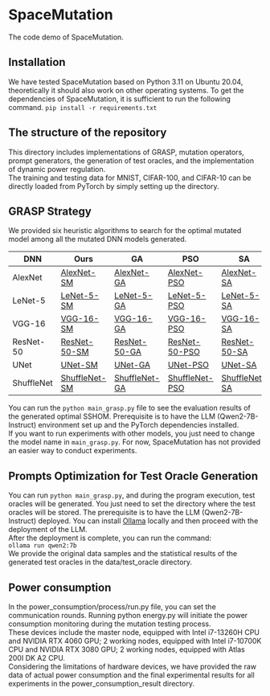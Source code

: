 # SpaceMutation

The code demo of SpaceMutation.

## Installation

We have tested SpaceMutation based on Python 3.11 on Ubuntu 20.04, theoretically it should also work on other operating
systems. To get the dependencies of SpaceMutation, it is sufficient to run the following command.
`pip install -r requirements.txt`

## The structure of the repository
This directory includes implementations of GRASP, mutation operators, prompt generators, the generation of test oracles, and the implementation of dynamic power regulation.
</br>The training and testing data for MNIST, CIFAR-100, and CIFAR-10 can be directly loaded from PyTorch by simply setting up the directory.
## GRASP Strategy

We provided six heuristic algorithms to search for the optimal mutated model among all the mutated DNN models generated.

| DNN        | Ours                                                     | GA                                                       | PSO                                                       | SA                                                       | A*                                                       | HC                                                       | ACO                                                       |
|------------|----------------------------------------------------------|----------------------------------------------------------|-----------------------------------------------------------|----------------------------------------------------------|----------------------------------------------------------|----------------------------------------------------------|-----------------------------------------------------------|
| AlexNet    | [AlexNet-SM](https://www.hostize.com/zh/v/9uvEpHWsfs)    | [AlexNet-GA](https://www.hostize.com/zh/v/5asRMu1s-v)    | [AlexNet-PSO](https://www.hostize.com/zh/v/yUCFJTDUDm)    | [AlexNet-SA](https://www.hostize.com/zh/v/R-xJm1PyQc)    | [AlexNet-A*](https://www.hostize.com/zh/v/2W5Dn07pvu)    | [AlexNet-HC](https://www.hostize.com/zh/v/DvihLzJD_w)    | [AlexNet-ACO](https://www.hostize.com/zh/v/L4Ld-v1Oem)    |
| LeNet-5    | [LeNet-5-SM](https://www.hostize.com/zh/v/NQ3nBCbeQQ)    | [LeNet-5-GA](https://www.hostize.com/zh/v/iZWOANMXBU)    | [LeNet-5-PSO](https://www.hostize.com/zh/v/uHzO__L0WB)    | [LeNet-5-SA](https://www.hostize.com/zh/v/FJbOpnsfmg)    | [LeNet-5-A*](https://www.hostize.com/zh/v/h3xqfWaRsR)    | [LeNet-5-HC](https://www.hostize.com/zh/v/9Q7TRP6Umc)    | [LeNet-5-ACO](https://www.hostize.com/zh/v/nbPu4FT1Ww)    |
| VGG-16     | [VGG-16-SM](https://www.hostize.com/zh/v/SHQSoVTlCj)     | [VGG-16-GA](https://www.hostize.com/zh/v/1x0VNAP-5X)     | [VGG-16-PSO](https://www.hostize.com/zh/v/L3Tr73_XHz)     | [VGG-16-SA](https://www.hostize.com/zh/v/zVZWldpt7u)     | [VGG-16-A*](https://www.hostize.com/zh/v/edm21RkGWM)     | [VGG-16-HC](https://www.hostize.com/zh/v/wLkxKz_IPh)     | [VGG-16-ACO](https://www.hostize.com/zh/v/PIbqBJeG0O)     |
| ResNet-50  | [ResNet-50-SM](https://www.hostize.com/zh/v/DSkPYfEGWM)  | [ResNet-50-GA](https://www.hostize.com/zh/v/UVzmvH-yl_)  | [ResNet-50-PSO](https://www.hostize.com/zh/v/Ekp4JIPI8p)  | [ResNet-50-SA](https://www.hostize.com/zh/v/0_gI83CsNr)  | [ResNet-50-A*](https://www.hostize.com/zh/v/93Tzhq9mBF)  | [ResNet-50-HC](https://www.hostize.com/zh/v/V6z4yEMpTA)  | [ResNet-50-ACO](https://www.hostize.com/zh/v/q0JETpgnsU)  |
| UNet       | [UNet-SM](https://www.hostize.com/zh/v/u5kZ0p84kx)       | [UNet-GA](https://www.hostize.com/zh/v/edhhq_rsrJ)       | [UNet-PSO](https://www.hostize.com/zh/v/3y4beygDby)       | [UNet-SA](https://www.hostize.com/zh/v/Ntnmp2YGbZ)       | [UNet-A*](https://www.hostize.com/zh/v/Lfjn8cWuAr)       | [UNet-HC](https://www.hostize.com/zh/v/ttV8rqf8HY)       | [UNet-ACO](https://www.hostize.com/zh/v/kncRuNGzM4)       |
| ShuffleNet | [ShuffleNet-SM](https://www.hostize.com/zh/v/vpnYKfln8V) | [ShuffleNet-GA](https://www.hostize.com/zh/v/JZyMtN_hoC) | [ShuffleNet-PSO](https://www.hostize.com/zh/v/zT3FKT5QKe) | [ShuffleNet-SA](https://www.hostize.com/zh/v/9vFYURN4_o) | [ShuffleNet-A*](https://www.hostize.com/zh/v/fv_CkP593s) | [ShuffleNet-HC](https://www.hostize.com/zh/v/TGkTc41sKx) | [ShuffleNet-ACO](https://www.hostize.com/zh/v/yuOlgST4c6) |

You can run the `python main_grasp.py` file to see the evaluation results of the generated optimal SSHOM. 
Prerequisite is to have the LLM (Qwen2-7B-Instruct) environment set up and the PyTorch dependencies installed.
</br>If you want to run experiments with other models, you just need to change the model name in `main_grasp.py`. For now, SpaceMutation has not provided an easier way to conduct experiments.

## Prompts Optimization for Test Oracle Generation
You can run `python main_grasp.py`, and during the program execution, test oracles will be generated. You just need to set the directory where the test oracles will be stored. The prerequisite is to have the LLM (Qwen2-7B-Instruct) deployed.
You can install [Ollama](https://github.com/ollama/ollama) locally and then proceed with the deployment of the LLM.
</br>After the deployment is complete, you can run the command:
</br>`ollama run qwen2:7b`
</br>We provide the original data samples and the statistical results of the generated test oracles in the data/test_oracle directory.
## Power consumption
In the power_consumption/process/run.py file, you can set the communication rounds.
Running python energy.py will initiate the power consumption monitoring during the mutation testing process. 
</br>These devices include the master node, equipped with Intel i7-13260H CPU and NVIDIA RTX 4060 GPU; 2 working nodes, equipped with Intel i7-10700K CPU and NVIDIA RTX 3080 GPU; 2 working nodes, equipped with Atlas 200I DK A2 CPU.
</br>Considering the limitations of hardware devices, we have provided the raw data of actual power consumption and the final experimental results for all experiments in the power_consumption_result directory.
